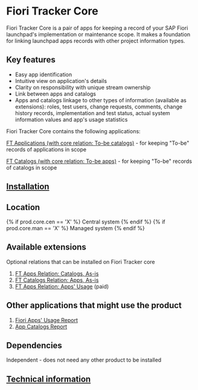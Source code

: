 # Fiori Tracker Core

Fiori Tracker Core is a pair of apps for keeping a record of your SAP Fiori launchpad's implementation or maintenance scope. It makes a foundation for linking launchpad apps records with other project information types.

## Key features
- Easy app identification 
- Intuitive view on application's details 
- Clarity on responsibility with unique stream ownership
- Link between apps and catalogs
- Apps and catalogs linkage to other types of information (available as extensions): roles, test users, change requests, comments, change history records, implementation and test status, actual system information values and app's usage statistics

Fiori Tracker Core contains the following applications: 

[FT Applications (with core relation: To-be catalogs)](../../core/SPS03/apps.md) - for keeping "To-be" records of applications in scope

[FT Catalogs (with core relation: To-be apps)](../../core/SPS03/cats.md) - for keeping "To-be" records of catalogs in scope

## [Installation](inst.md)

## Location
{% if  prod.core.cen == 'X' %}
Central system
{% endif %}
{% if  prod.core.man == 'X' %}
Managed system
{% endif %}

## Available extensions
Optional relations that can be installed on Fiori Tracker core

1. [FT Apps Relation: Catalogs, As-is](../../apps-rel-catalogs-asis/FPS01/main.md)
2. [FT Catalogs Relation: Apps, As-is](../../cats-rel-apps-asis/FPS01/main.md)
3. [FT Apps Relation: Apps' Usage](../../apps-rel-appsusage/FPS01/main.md) (paid)

## Other applications that might use the product

1. [Fiori Apps' Usage Report](../../fa/FPS01/main.md)
2. [App Catalogs Report](../../ac/SPS02/main.md)

## Dependencies
Independent - does not need any other product to be installed

## [Technical information](tech.md) 

